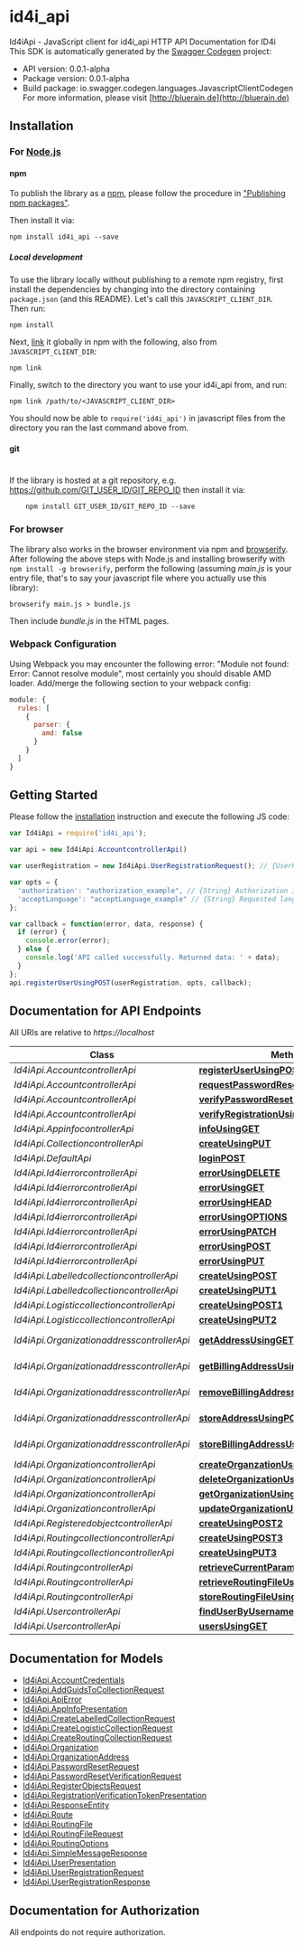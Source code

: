 # id4i_api

Id4iApi - JavaScript client for id4i_api
HTTP API Documentation for ID4i
This SDK is automatically generated by the [Swagger Codegen](https://github.com/swagger-api/swagger-codegen) project:

- API version: 0.0.1-alpha
- Package version: 0.0.1-alpha
- Build package: io.swagger.codegen.languages.JavascriptClientCodegen
For more information, please visit [http://bluerain.de](http://bluerain.de)

## Installation

### For [Node.js](https://nodejs.org/)

#### npm

To publish the library as a [npm](https://www.npmjs.com/),
please follow the procedure in ["Publishing npm packages"](https://docs.npmjs.com/getting-started/publishing-npm-packages).

Then install it via:

```shell
npm install id4i_api --save
```

##### Local development

To use the library locally without publishing to a remote npm registry, first install the dependencies by changing 
into the directory containing `package.json` (and this README). Let's call this `JAVASCRIPT_CLIENT_DIR`. Then run:

```shell
npm install
```

Next, [link](https://docs.npmjs.com/cli/link) it globally in npm with the following, also from `JAVASCRIPT_CLIENT_DIR`:

```shell
npm link
```

Finally, switch to the directory you want to use your id4i_api from, and run:

```shell
npm link /path/to/<JAVASCRIPT_CLIENT_DIR>
```

You should now be able to `require('id4i_api')` in javascript files from the directory you ran the last 
command above from.

#### git
#
If the library is hosted at a git repository, e.g.
https://github.com/GIT_USER_ID/GIT_REPO_ID
then install it via:

```shell
    npm install GIT_USER_ID/GIT_REPO_ID --save
```

### For browser

The library also works in the browser environment via npm and [browserify](http://browserify.org/). After following
the above steps with Node.js and installing browserify with `npm install -g browserify`,
perform the following (assuming *main.js* is your entry file, that's to say your javascript file where you actually 
use this library):

```shell
browserify main.js > bundle.js
```

Then include *bundle.js* in the HTML pages.

### Webpack Configuration

Using Webpack you may encounter the following error: "Module not found: Error:
Cannot resolve module", most certainly you should disable AMD loader. Add/merge
the following section to your webpack config:

```javascript
module: {
  rules: [
    {
      parser: {
        amd: false
      }
    }
  ]
}
```

## Getting Started

Please follow the [installation](#installation) instruction and execute the following JS code:

```javascript
var Id4iApi = require('id4i_api');

var api = new Id4iApi.AccountcontrollerApi()

var userRegistration = new Id4iApi.UserRegistrationRequest(); // {UserRegistrationRequest} userRegistration

var opts = { 
  'authorization': "authorization_example", // {String} Authorization JWT Bearer Token as returned from /login
  'acceptLanguage': "acceptLanguage_example" // {String} Requested language
};

var callback = function(error, data, response) {
  if (error) {
    console.error(error);
  } else {
    console.log('API called successfully. Returned data: ' + data);
  }
};
api.registerUserUsingPOST(userRegistration, opts, callback);

```

## Documentation for API Endpoints

All URIs are relative to *https://localhost*

Class | Method | HTTP request | Description
------------ | ------------- | ------------- | -------------
*Id4iApi.AccountcontrollerApi* | [**registerUserUsingPOST**](docs/AccountcontrollerApi.md#registerUserUsingPOST) | **POST** /account/registration | registerUser
*Id4iApi.AccountcontrollerApi* | [**requestPasswordResetUsingPOST**](docs/AccountcontrollerApi.md#requestPasswordResetUsingPOST) | **POST** /account/password | requestPasswordReset
*Id4iApi.AccountcontrollerApi* | [**verifyPasswordResetUsingPUT**](docs/AccountcontrollerApi.md#verifyPasswordResetUsingPUT) | **PUT** /account/password | verifyPasswordReset
*Id4iApi.AccountcontrollerApi* | [**verifyRegistrationUsingPOST**](docs/AccountcontrollerApi.md#verifyRegistrationUsingPOST) | **POST** /account/verification | verifyRegistration
*Id4iApi.AppinfocontrollerApi* | [**infoUsingGET**](docs/AppinfocontrollerApi.md#infoUsingGET) | **GET** /api/v1/info | info
*Id4iApi.CollectioncontrollerApi* | [**createUsingPUT**](docs/CollectioncontrollerApi.md#createUsingPUT) | **PUT** /api/v1/collection/elements | create
*Id4iApi.DefaultApi* | [**loginPOST**](docs/DefaultApi.md#loginPOST) | **POST** /login | 
*Id4iApi.Id4ierrorcontrollerApi* | [**errorUsingDELETE**](docs/Id4ierrorcontrollerApi.md#errorUsingDELETE) | **DELETE** /error | error
*Id4iApi.Id4ierrorcontrollerApi* | [**errorUsingGET**](docs/Id4ierrorcontrollerApi.md#errorUsingGET) | **GET** /error | error
*Id4iApi.Id4ierrorcontrollerApi* | [**errorUsingHEAD**](docs/Id4ierrorcontrollerApi.md#errorUsingHEAD) | **HEAD** /error | error
*Id4iApi.Id4ierrorcontrollerApi* | [**errorUsingOPTIONS**](docs/Id4ierrorcontrollerApi.md#errorUsingOPTIONS) | **OPTIONS** /error | error
*Id4iApi.Id4ierrorcontrollerApi* | [**errorUsingPATCH**](docs/Id4ierrorcontrollerApi.md#errorUsingPATCH) | **PATCH** /error | error
*Id4iApi.Id4ierrorcontrollerApi* | [**errorUsingPOST**](docs/Id4ierrorcontrollerApi.md#errorUsingPOST) | **POST** /error | error
*Id4iApi.Id4ierrorcontrollerApi* | [**errorUsingPUT**](docs/Id4ierrorcontrollerApi.md#errorUsingPUT) | **PUT** /error | error
*Id4iApi.LabelledcollectioncontrollerApi* | [**createUsingPOST**](docs/LabelledcollectioncontrollerApi.md#createUsingPOST) | **POST** /api/v1/collection/labelled | create
*Id4iApi.LabelledcollectioncontrollerApi* | [**createUsingPUT1**](docs/LabelledcollectioncontrollerApi.md#createUsingPUT1) | **PUT** /api/v1/collection/labelled/elements | create
*Id4iApi.LogisticcollectioncontrollerApi* | [**createUsingPOST1**](docs/LogisticcollectioncontrollerApi.md#createUsingPOST1) | **POST** /api/v1/collection/logistic | create
*Id4iApi.LogisticcollectioncontrollerApi* | [**createUsingPUT2**](docs/LogisticcollectioncontrollerApi.md#createUsingPUT2) | **PUT** /api/v1/collection/logistic/elements | create
*Id4iApi.OrganizationaddresscontrollerApi* | [**getAddressUsingGET**](docs/OrganizationaddresscontrollerApi.md#getAddressUsingGET) | **GET** /api/v1/organization/{organizationId}/addresses/default | getAddress
*Id4iApi.OrganizationaddresscontrollerApi* | [**getBillingAddressUsingGET**](docs/OrganizationaddresscontrollerApi.md#getBillingAddressUsingGET) | **GET** /api/v1/organization/{organizationId}/addresses/billing | getBillingAddress
*Id4iApi.OrganizationaddresscontrollerApi* | [**removeBillingAddressUsingDELETE**](docs/OrganizationaddresscontrollerApi.md#removeBillingAddressUsingDELETE) | **DELETE** /api/v1/organization/{organizationId}/addresses/billing | removeBillingAddress
*Id4iApi.OrganizationaddresscontrollerApi* | [**storeAddressUsingPOST**](docs/OrganizationaddresscontrollerApi.md#storeAddressUsingPOST) | **POST** /api/v1/organization/{organizationId}/addresses/default | storeAddress
*Id4iApi.OrganizationaddresscontrollerApi* | [**storeBillingAddressUsingPOST**](docs/OrganizationaddresscontrollerApi.md#storeBillingAddressUsingPOST) | **POST** /api/v1/organization/{organizationId}/addresses/billing | storeBillingAddress
*Id4iApi.OrganizationcontrollerApi* | [**createOrganzationUsingPOST**](docs/OrganizationcontrollerApi.md#createOrganzationUsingPOST) | **POST** /api/v1/organization | createOrganzation
*Id4iApi.OrganizationcontrollerApi* | [**deleteOrganizationUsingDELETE**](docs/OrganizationcontrollerApi.md#deleteOrganizationUsingDELETE) | **DELETE** /api/v1/organization/{organizationId} | deleteOrganization
*Id4iApi.OrganizationcontrollerApi* | [**getOrganizationUsingGET**](docs/OrganizationcontrollerApi.md#getOrganizationUsingGET) | **GET** /api/v1/organization/{organizationId} | getOrganization
*Id4iApi.OrganizationcontrollerApi* | [**updateOrganizationUsingPUT**](docs/OrganizationcontrollerApi.md#updateOrganizationUsingPUT) | **PUT** /api/v1/organization/{organizationId} | updateOrganization
*Id4iApi.RegisteredobjectcontrollerApi* | [**createUsingPOST2**](docs/RegisteredobjectcontrollerApi.md#createUsingPOST2) | **POST** /api/v1/registered-object | create
*Id4iApi.RoutingcollectioncontrollerApi* | [**createUsingPOST3**](docs/RoutingcollectioncontrollerApi.md#createUsingPOST3) | **POST** /api/v1/collection/routing | create
*Id4iApi.RoutingcollectioncontrollerApi* | [**createUsingPUT3**](docs/RoutingcollectioncontrollerApi.md#createUsingPUT3) | **PUT** /api/v1/collection/routing/elements | create
*Id4iApi.RoutingcontrollerApi* | [**retrieveCurrentParamsByTypeUsingGET**](docs/RoutingcontrollerApi.md#retrieveCurrentParamsByTypeUsingGET) | **GET** /api/v1/routing/get/{guid}/{type} | retrieveCurrentParamsByType
*Id4iApi.RoutingcontrollerApi* | [**retrieveRoutingFileUsingGET**](docs/RoutingcontrollerApi.md#retrieveRoutingFileUsingGET) | **GET** /api/v1/routing/file/{guid} | retrieveRoutingFile
*Id4iApi.RoutingcontrollerApi* | [**storeRoutingFileUsingPOST**](docs/RoutingcontrollerApi.md#storeRoutingFileUsingPOST) | **POST** /api/v1/routing/file | storeRoutingFile
*Id4iApi.UsercontrollerApi* | [**findUserByUsernameUsingGET**](docs/UsercontrollerApi.md#findUserByUsernameUsingGET) | **GET** /api/v1/users/{username} | findUserByUsername
*Id4iApi.UsercontrollerApi* | [**usersUsingGET**](docs/UsercontrollerApi.md#usersUsingGET) | **GET** /api/v1/users | users


## Documentation for Models

 - [Id4iApi.AccountCredentials](docs/AccountCredentials.md)
 - [Id4iApi.AddGuidsToCollectionRequest](docs/AddGuidsToCollectionRequest.md)
 - [Id4iApi.ApiError](docs/ApiError.md)
 - [Id4iApi.AppInfoPresentation](docs/AppInfoPresentation.md)
 - [Id4iApi.CreateLabelledCollectionRequest](docs/CreateLabelledCollectionRequest.md)
 - [Id4iApi.CreateLogisticCollectionRequest](docs/CreateLogisticCollectionRequest.md)
 - [Id4iApi.CreateRoutingCollectionRequest](docs/CreateRoutingCollectionRequest.md)
 - [Id4iApi.Organization](docs/Organization.md)
 - [Id4iApi.OrganizationAddress](docs/OrganizationAddress.md)
 - [Id4iApi.PasswordResetRequest](docs/PasswordResetRequest.md)
 - [Id4iApi.PasswordResetVerificationRequest](docs/PasswordResetVerificationRequest.md)
 - [Id4iApi.RegisterObjectsRequest](docs/RegisterObjectsRequest.md)
 - [Id4iApi.RegistrationVerificationTokenPresentation](docs/RegistrationVerificationTokenPresentation.md)
 - [Id4iApi.ResponseEntity](docs/ResponseEntity.md)
 - [Id4iApi.Route](docs/Route.md)
 - [Id4iApi.RoutingFile](docs/RoutingFile.md)
 - [Id4iApi.RoutingFileRequest](docs/RoutingFileRequest.md)
 - [Id4iApi.RoutingOptions](docs/RoutingOptions.md)
 - [Id4iApi.SimpleMessageResponse](docs/SimpleMessageResponse.md)
 - [Id4iApi.UserPresentation](docs/UserPresentation.md)
 - [Id4iApi.UserRegistrationRequest](docs/UserRegistrationRequest.md)
 - [Id4iApi.UserRegistrationResponse](docs/UserRegistrationResponse.md)


## Documentation for Authorization

 All endpoints do not require authorization.

